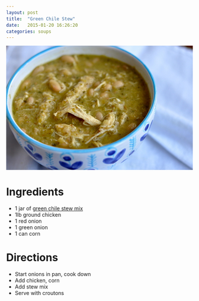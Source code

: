 ```yaml
---
layout: post
title:  "Green Chile Stew"
date:   2015-01-20 16:26:20
categories: soups
---
```


![](/images/green-chile-stew.jpg)

# Ingredients

- 1 jar of [green chile stew mix](http://amzn.to/1KYXSjo)
- 1lb ground chicken
- 1 red onion
- 1 green onion
- 1 can corn

# Directions

- Start onions in pan, cook down
- Add chicken, corn
- Add stew mix
- Serve with croutons